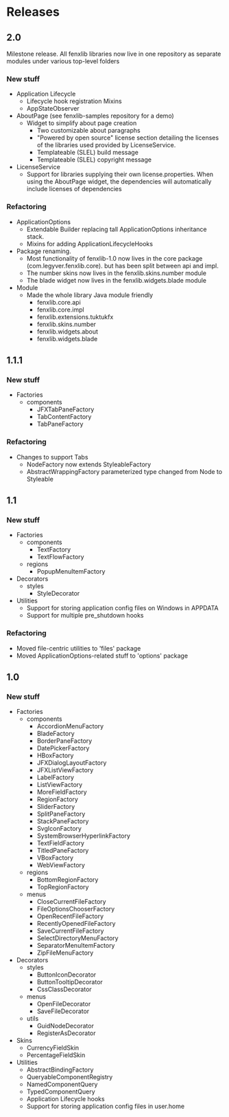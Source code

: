 # Releases
## 2.0
Milestone release.  All fenxlib libraries now live in one repository as separate modules under various top-level folders
### New stuff
- Application Lifecycle
  - Lifecycle hook registration Mixins
  - AppStateObserver
- AboutPage (see fenxlib-samples repository for a demo)
  - Widget to simplify about page creation
    - Two customizable about paragraphs
    - "Powered by open source" license section detailing the licenses of the libraries used provided by LicenseService.
    - Templateable (SLEL) build message
    - Templateable (SLEL) copyright message
- LicenseService
  - Support for libraries supplying their own license.properties.  When using the AboutPage widget, the dependencies will automatically include licenses of dependencies
### Refactoring
- ApplicationOptions
  - Extendable Builder replacing tall ApplicationOptions inheritance stack.
  - Mixins for adding ApplicationLifecycleHooks
- Package renaming.
  - Most functionality of fenxlib-1.0 now lives in the core package (com.legyver.fenxlib.core).
     but has been split between api and impl.
  - The number skins now lives in the fenxlib.skins.number module
  - The blade widget now lives in the fenxlib.widgets.blade module
- Module
  - Made the whole library Java module friendly
    - fenxlib.core.api
    - fenxlib.core.impl
    - fenxlib.extensions.tuktukfx
    - fenxlib.skins.number
    - fenxlib.widgets.about
    - fenxlib.widgets.blade
## 1.1.1
### New stuff
- Factories
  - components
    - JFXTabPaneFactory
    - TabContentFactory
    - TabPaneFactory
### Refactoring
- Changes to support Tabs
  - NodeFactory now extends StyleableFactory
  - AbstractWrappingFactory parameterized type changed from Node to Styleable

## 1.1
### New stuff
- Factories
  - components
    - TextFactory
    - TextFlowFactory
  - regions
    - PopupMenuItemFactory
- Decorators
  - styles
    - StyleDecorator
- Utilities
  - Support for storing application config files on Windows in APPDATA
  - Support for multiple pre_shutdown hooks 
### Refactoring
  - Moved file-centric utilities to 'files' package
  - Moved ApplicationOptions-related stuff to 'options' package

## 1.0
### New stuff
- Factories
  - components
    - AccordionMenuFactory
    - BladeFactory
    - BorderPaneFactory
    - DatePickerFactory
    - HBoxFactory
    - JFXDialogLayoutFactory
    - JFXListViewFactory
    - LabelFactory
    - ListViewFactory
    - MoreFieldFactory
    - RegionFactory
    - SliderFactory
    - SplitPaneFactory
    - StackPaneFactory
    - SvgIconFactory
    - SystemBrowserHyperlinkFactory
    - TextFieldFactory
    - TitledPaneFactory
    - VBoxFactory
    - WebViewFactory
  - regions
    - BottomRegionFactory
    - TopRegionFactory
  - menus
    - CloseCurrentFileFactory
    - FileOptionsChooserFactory
    - OpenRecentFileFactory
    - RecentlyOpenedFileFactory
    - SaveCurrentFileFactory
    - SelectDirectoryMenuFactory
    - SeparatorMenuItemFactory
    - ZipFileMenuFactory
- Decorators
  - styles
    - ButtonIconDecorator
    - ButtonTooltipDecorator
    - CssClassDecorator
  - menus
    - OpenFileDecorator
    - SaveFileDecorator
  - utils
    - GuidNodeDecorator
    - RegisterAsDecorator
- Skins
  - CurrencyFieldSkin
  - PercentageFieldSkin
- Utilities
  - AbstractBindingFactory
  - QueryableComponentRegistry
  - NamedComponentQuery
  - TypedComponentQuery
  - Application Lifecycle hooks
  - Support for storing application config files in user.home